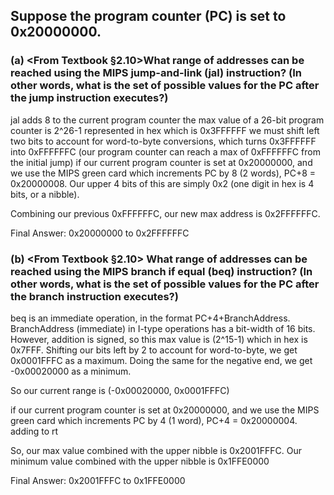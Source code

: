 ## Suppose the program counter (PC) is set to 0x20000000.
### (a) <From Textbook §2.10>What range of addresses can be reached using the MIPS jump-and-link (jal) instruction? (In other words, what is the set of possible values for the PC after the jump instruction executes?)
jal adds 8 to the current program counter
the max value of a 26-bit program counter is 2^26-1 represented in hex which is 0x3FFFFFF
we must shift left two bits to account for word-to-byte conversions, which turns 
0x3FFFFFF into 0xFFFFFFC (our program counter can reach a max of 0xFFFFFFC from the initial jump)
if our current program counter is set at 0x20000000, and we use the MIPS green card which 
increments PC by 8 (2 words), PC+8 = 0x20000008. Our upper 4 bits of this are simply 0x2 (one digit in hex is 4 bits, or a nibble).

Combining our previous 0xFFFFFFC, our new max address is 0x2FFFFFFC. 

Final Answer: 0x20000000 to 0x2FFFFFFC


### (b) <From Textbook §2.10> What range of addresses can be reached using the MIPS branch if equal (beq) instruction? (In other words, what is the set of possible values for the PC after the branch instruction executes?)

beq is an immediate operation, in the format PC+4+BranchAddress. BranchAddress (immediate)
in I-type operations has a bit-width of 16 bits. However, addition is signed, so this max value is (2^15-1) which in hex is 0x7FFF. Shifting our bits left by 2 to account for word-to-byte, we get 0x0001FFFC as a maximum. Doing the same for the negative end, we get -0x00020000 as a minimum.

So our current range is (-0x00020000, 0x0001FFFC)

if our current program counter is set at 0x20000000, and we use the MIPS green card which 
increments PC by 4 (1 word), PC+4 = 0x20000004. adding to rt

So, our max value combined with the upper nibble is 0x2001FFFC. 
Our minimum value combined with the upper nibble is 0x1FFE0000

Final Answer: 0x2001FFFC to 0x1FFE0000
